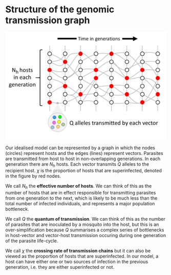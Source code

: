 # Structure of the genomic transmission graph

![idealised-tg](idealised-tg.png)

Our idealised model can be represented by a graph in which the nodes (circles) represent hosts and the edges (lines) represent vectors.  Parasites are transmitted from host to host in non-overlapping generations.  In each generation there are $N_h$ hosts.  Each vector transmits $Q$ alleles to the recipient host.  $\chi$ is the proportion of hosts that are superinfected, denoted in the figure by red nodes.

We call $N_h$ the **effective number of hosts**.  We can think of this as the number of hosts that are in effect responsible for transmitting parasites from one generation to the next, which is likely to be much less than the total number of infected individuals, and represents a major population bottleneck.

We call $Q$ the **quantum of transmission**.  We can think of this as the number of parasites that are inoculated by a mosquito into the host, but this is an over-simplification because $Q$ summarises a complex series of bottlenecks in host-vector and vector-host transmission occuring during one generation of the parasite life-cycle.

We call $\chi$ the **crossing rate of transmission chains** but it can also be viewed as the proportion of hosts that are superinfected.  In our model, a host can have either one or two sources of infection in the previous generation, i.e. they are either superinfected or not.